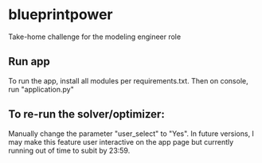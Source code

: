 # blueprintpower
Take-home challenge for the modeling engineer role

## Run app
To run the app, install all modules per requirements.txt.
Then on console, run "application.py"

## To re-run the solver/optimizer:
Manually change the parameter "user_select" to "Yes". In future versions, I may make this feature user interactive on the app page but currently running out of time to subit by 23:59.
